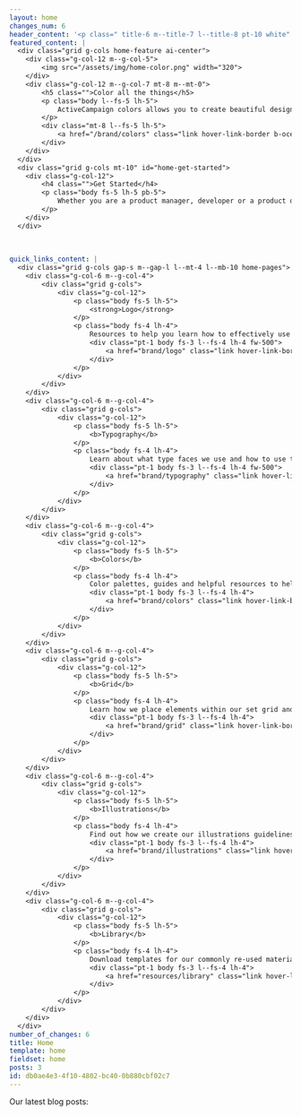 ```yaml
---
layout: home
changes_num: 6
header_content: '<p class=" title-6 m--title-7 l--title-8 pt-10 white" id="home-heading">Design for everyone through a shared language</p>'
featured_content: |
  <div class="grid g-cols home-feature ai-center">
  	<div class="g-col-12 m--g-col-5">
  		<img src="/assets/img/home-color.png" width="320">
  	</div>
  	<div class="g-col-12 m--g-col-7 mt-8 m--mt-0">
  		<h5 class="">Color all the things</h5>
  		<p class="body l--fs-5 lh-5">
  			ActiveCampaign colors allows you to create beautiful designs that make an impact on everything from product design to marketing material.
  		</p>
  		<div class="mt-8 l--fs-5 lh-5">
  			<a href="/brand/colors" class="link hover-link-border b-ocean fw-500">Explore Colors <i class="rarr b-ocean"></i></a>
  		</div>
  	</div>
  </div>
  <div class="grid g-cols mt-10" id="home-get-started">
  	<div class="g-col-12">
  		<h4 class="">Get Started</h4>
  		<p class="body fs-5 lh-5 pb-5">
  			Whether you are a product manager, developer or a product designer, this styleguide is a common resource to allow anyone to access ActiveCampaign’s design language.
  		</p>
  	</div>
  </div>
  
  
  
quick_links_content: |
  <div class="grid g-cols gap-s m--gap-l l--mt-4 l--mb-10 home-pages">
  	<div class="g-col-6 m--g-col-4">
  		<div class="grid g-cols">
  			<div class="g-col-12">
  				<p class="body fs-5 lh-5">
  					<strong>Logo</strong>
  				</p>
  				<p class="body fs-4 lh-4">
  					Resources to help you learn how to effectively use our logo within your projects.
  					<div class="pt-1 body fs-3 l--fs-4 lh-4 fw-500">
  						<a href="brand/logo" class="link hover-link-border b-ocean fw-500">Explore Our Logo <i class="rarr b-ocean"></i></a>
  					</div>
  				</p>
  			</div>
  		</div>
  	</div>
  	<div class="g-col-6 m--g-col-4">
  		<div class="grid g-cols">
  			<div class="g-col-12">
  				<p class="body fs-5 lh-5">
  					<b>Typography</b>
  				</p>
  				<p class="body fs-4 lh-4">
  					Learn about what type faces we use and how to use them effectively in your projects.
  					<div class="pt-1 body fs-3 l--fs-4 lh-4 fw-500">
  						<a href="brand/typography" class="link hover-link-border b-ocean fw-500">Explore Our Typography <i class="rarr b-ocean"></i></a>
  					</div>
  				</p>
  			</div>
  		</div>
  	</div>
  	<div class="g-col-6 m--g-col-4">
  		<div class="grid g-cols">
  			<div class="g-col-12">
  				<p class="body fs-5 lh-5">
  					<b>Colors</b>
  				</p>
  				<p class="body fs-4 lh-4">
  					Color palettes, guides and helpful resources to help you use color in your project.
  					<div class="pt-1 body fs-3 l--fs-4 lh-4">
  						<a href="brand/colors" class="link hover-link-border b-ocean fw-500">Explore Our Colors <i class="rarr b-ocean"></i></a>
  					</div>
  				</p>
  			</div>
  		</div>
  	</div>
  	<div class="g-col-6 m--g-col-4">
  		<div class="grid g-cols">
  			<div class="g-col-12">
  				<p class="body fs-5 lh-5">
  					<b>Grid</b>
  				</p>
  				<p class="body fs-4 lh-4">
  					Learn how we place elements within our set grid and how to space elements within it.
  					<div class="pt-1 body fs-3 l--fs-4 lh-4">
  						<a href="brand/grid" class="link hover-link-border b-ocean fw-500">Explore The Grid <i class="rarr b-ocean"></i></a>
  					</div>
  				</p>
  			</div>
  		</div>
  	</div>
  	<div class="g-col-6 m--g-col-4">
  		<div class="grid g-cols">
  			<div class="g-col-12">
  				<p class="body fs-5 lh-5">
  					<b>Illustrations</b>
  				</p>
  				<p class="body fs-4 lh-4">
  					Find out how we create our illustrations guidelines and how to use them effectively.
  					<div class="pt-1 body fs-3 l--fs-4 lh-4">
  						<a href="brand/illustrations" class="link hover-link-border b-ocean fw-500">Explore Our Illustrations <i class="rarr b-ocean"></i></a>
  					</div>
  				</p>
  			</div>
  		</div>
  	</div>
  	<div class="g-col-6 m--g-col-4">
  		<div class="grid g-cols">
  			<div class="g-col-12">
  				<p class="body fs-5 lh-5">
  					<b>Library</b>
  				</p>
  				<p class="body fs-4 lh-4">
  					Download templates for our commonly re-used materials so you can create your own.
  					<div class="pt-1 body fs-3 l--fs-4 lh-4">
  						<a href="resources/library" class="link hover-link-border b-ocean fw-500">Explore The Library <i class="rarr b-ocean"></i></a>
  					</div>
  				</p>
  			</div>
  		</div>
  	</div>
  </div>
number_of_changes: 6
title: Home
template: home
fieldset: home
posts: 3
id: db0ae4e3-4f10-4802-bc40-0b880cbf02c7
---
```

Our latest blog posts:
